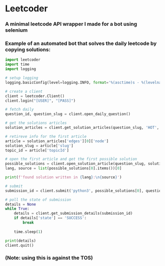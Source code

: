 # Leetcoder
### A minimal leetcode API wrapper I made for a bot using selenium

### Example of an automated bot that solves the daily leetcode by copying solutions:
```python
import leetcoder
import time
import logging

# setup logging
logging.basicConfig(level=logging.INFO, format='%(asctime)s - %(levelname)s - %(message)s')

# create a client
client = leetcoder.Client()
client.login("[USER]", "[PASS]")

# fetch daily
question_id, question_slug = client.open_daily_question()

# get the solutions articles
solution_articles = client.get_solution_articles(question_slug, 'HOT', ['python3'], skip=0, first=1)

# retireve info for the first article
article = solution_articles['edges'][0]['node']
solution_slug = article['slug']
topic_id = article['topicId']

# open the first article and get the first possible solution
possible_solutions = client.open_solution_article(question_slug, solution_slug, topic_id, solution_lang_filter=['python3'], max_solutions=1)
lang, source = list(possible_solutions[0].items())[0]

print(f'found solution written in {lang}:\n{source}')

# submit
submission_id = client.submit('python3', possible_solutions[0], question_id)

# poll the state of submission
details = None
while True:
    details = client.get_submission_details(submission_id)
    if details['state'] == 'SUCCESS':
        break
    
    time.sleep(1)

print(details)
client.quit()
```
### (Note: using this is against the TOS)